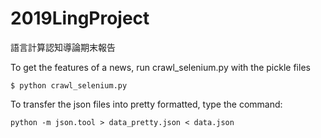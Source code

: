 # 2019LingProject
語言計算認知導論期末報告

To get the features of a news, run crawl_selenium.py with the pickle files

`$ python crawl_selenium.py`

To transfer the json files into pretty formatted, type the command:

`python -m json.tool > data_pretty.json < data.json`
